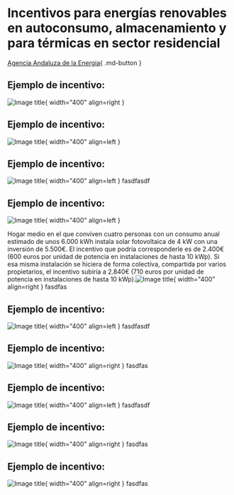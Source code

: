 # Incentivos para energías renovables en autoconsumo, almacenamiento y para térmicas en sector residencial 
[Agencia Andaluza de la Energia](https://www.agenciaandaluzadelaenergia.es/es){ .md-button }
## Ejemplo de incentivo:

![Image title](../img/solar-cells-157122_1280.png){ width="400" align=right }

## Ejemplo de incentivo:

![Image title](../img/ja.png){ width="400" align=left }
## Ejemplo de incentivo:

![Image title](../img/checklist-1266989_1280.png){ width="400" align=left }
fasdfasdf

## Ejemplo de incentivo:
![Image title](../img/energy-efficiency-154006_1280.png){ width="400" align=left }

Hogar medio en el que conviven cuatro personas con un consumo anual estimado de unos 6.000 kWh instala solar fotovoltaica de 4 kW con una inversión de 5.500€. El incentivo que podría corresponderle es de 2.400€ (600 euros por unidad de potencia en instalaciones de hasta 10 kWp). Si esa misma instalación se hiciera de forma colectiva, compartida por varios propietarios, el incentivo subiría a 2.840€ (710 euros por unidad de potencia en instalaciones de hasta 10 kWp).![Image title](../img/eco-friendly-149801_1280.png){ width="400" align=right }
fasdfas
## Ejemplo de incentivo:

![Image title](../img/employee-6326315_1280.png){ width="400" align=left }
fasdfasdf
## Ejemplo de incentivo:

![Image title](../img/man-1351761_1280.png){ width="400" align=right }
fasdfas
## Ejemplo de incentivo:

![Image title](../img/man-1459246_1280.png){ width="400" align=left }
fasdfasdf
## Ejemplo de incentivo:

![Image title](../img/documents-158461_1280.png){ width="400" align=right }
fasdfas
## Ejemplo de incentivo:

![Image title](../img/documents-158461_1280.png){ width="400" align=right }
fasdfas
